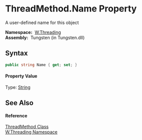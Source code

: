 ThreadMethod.Name Property
==========================
   A user-defined name for this object

  **Namespace:**  [W.Threading][1]  
  **Assembly:**  Tungsten (in Tungsten.dll)

Syntax
------

```csharp
public string Name { get; set; }
```

#### Property Value
Type: [String][2]

See Also
--------

#### Reference
[ThreadMethod Class][3]  
[W.Threading Namespace][1]  

[1]: ../README.md
[2]: http://msdn.microsoft.com/en-us/library/s1wwdcbf
[3]: README.md